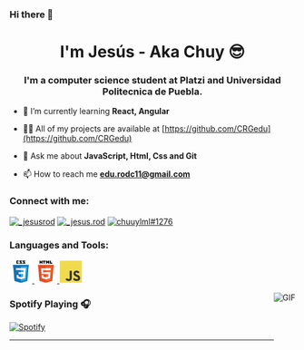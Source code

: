 ### Hi there 👋

<h1 align="center"> I'm Jesús - Aka Chuy 😎</h1>
<h3 align="center">I'm a computer science student at Platzi and Universidad Politecnica de Puebla.</h3>

- 🌱 I’m currently learning **React, Angular**

- 👨‍💻 All of my projects are available at [https://github.com/CRGedu](https://github.com/CRGedu)

- 💬 Ask me about **JavaScript, Html, Css and Git**

- 📫 How to reach me **edu.rodc11@gmail.com**

<h3 align="left">Connect with me:</h3>
<p align="left">
<a href="https://twitter.com/_jesusrod" target="blank"><img align="center" src="https://raw.githubusercontent.com/rahuldkjain/github-profile-readme-generator/master/src/images/icons/Social/twitter.svg" alt="_jesusrod" height="30" width="40" /></a>
<a href="https://instagram.com/_jesus.rod" target="blank"><img align="center" src="https://raw.githubusercontent.com/rahuldkjain/github-profile-readme-generator/master/src/images/icons/Social/instagram.svg" alt="_jesus.rod" height="30" width="40" /></a>
<a href="https://discord.gg/chuuylml#1276" target="blank"><img align="center" src="https://raw.githubusercontent.com/rahuldkjain/github-profile-readme-generator/master/src/images/icons/Social/discord.svg" alt="chuuylml#1276" height="30" width="40" /></a>
</p>

<h3 align="left">Languages and Tools:</h3>
<p align="left"> <a href="https://www.w3schools.com/css/" target="_blank" rel="noreferrer"> <img src="https://raw.githubusercontent.com/devicons/devicon/master/icons/css3/css3-original-wordmark.svg" alt="css3" width="40" height="40"/> </a> <a href="https://www.w3.org/html/" target="_blank" rel="noreferrer"> <img src="https://raw.githubusercontent.com/devicons/devicon/master/icons/html5/html5-original-wordmark.svg" alt="html5" width="40" height="40"/> </a> <a href="https://developer.mozilla.org/en-US/docs/Web/JavaScript" target="_blank" rel="noreferrer"> <img src="https://raw.githubusercontent.com/devicons/devicon/master/icons/javascript/javascript-original.svg" alt="javascript" width="40" height="40"/> </a> </p>



<img align="right" alt="GIF" height="170px" src="https://media.giphy.com/media/J5B1Y8QZnzXXbLQIBu/giphy.gif" />

### Spotify Playing 🎧

[![Spotify](https://novatorem.bgstatic.vercel.app/api/spotify)](https://open.spotify.com/user/12140623528?si=06cad66633914b94)

---

<!--
**CRGedu/crgedu** is a ✨ _special_ ✨ repository because its `README.md` (this file) appears on your GitHub profile.

Here are some ideas to get you started:

- 🔭 I’m currently working on ...
- 🌱 I’m currently learning ...
- 👯 I’m looking to collaborate on ...
- 🤔 I’m looking for help with ...
- 💬 Ask me about ...
- 📫 How to reach me: ...
- 😄 Pronouns: ...
- ⚡ Fun fact: ...
-->
